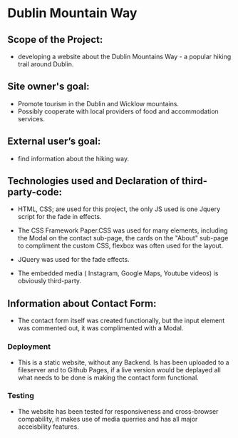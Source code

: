 # Dublin Mountain Way #

## Scope of the Project: 
- developing a website about the Dublin  Mountains Way - a popular hiking trail around Dublin.

## Site owner's goal:
- Promote tourism in the Dublin and Wicklow mountains.
- Possibly cooperate with local providers of food and accommodation services.

## External user’s goal:
- find information about the hiking way.

## Technologies used and Declaration of third-party-code:

- HTML, CSS; are used for this project, the only JS used is one Jquery script for the fade in effects.

- The CSS Framework Paper.CSS was used for many elements, including the Modal on the contact sub-page,  the cards on the "About" sub-page to compliment the custom CSS, flexbox was often used for the layout.
- JQuery was used for the fade effects.
- The embedded media ( Instagram, Google Maps, Youtube videos) is obviously third-party.



## Information about Contact Form:
- The contact form itself was created functionally, but the input element was commented out, it was complimented with a Modal.

### Deployment

- This is a static website, without any Backend. Is has been uploaded to a fileserver and to Github Pages, if a live version would be deplayed
all what needs to be done is making the contact form functional. 

### Testing
- The website has been tested for responsiveness and cross-browser compability, it makes use of media querries and has all major acceisbility features.
